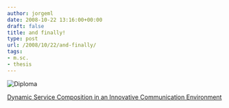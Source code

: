 ```yaml
---
author: jorgeml
date: 2008-10-22 13:16:00+00:00
draft: false
title: and finally!
type: post
url: /2008/10/22/and-finally/
tags:
- m.sc.
- thesis
---
```


![Diploma](IMG_1100.jpg)


[Dynamic Service Composition in an Innovative Communication Environment](http://purl.utwente.nl/essays/58511)
